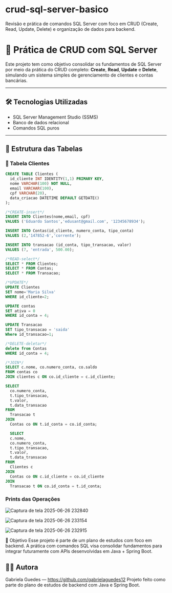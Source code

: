 # crud-sql-server-basico
Revisão e prática de comandos SQL Server com foco em CRUD (Create, Read, Update, Delete) e organização de dados para backend.

# 🧠 Prática de CRUD com SQL Server

Este projeto tem como objetivo consolidar os fundamentos de SQL Server por meio da prática do CRUD completo: **Create**, **Read**, **Update** e **Delete**, simulando um sistema simples de gerenciamento de clientes e contas bancárias.

---

## 🛠️ Tecnologias Utilizadas

- SQL Server Management Studio (SSMS)
- Banco de dados relacional
- Comandos SQL puros

---

## 🧩 Estrutura das Tabelas

### 📄 Tabela Clientes
```sql
CREATE TABLE Clientes (
  id_cliente INT IDENTITY(1,1) PRIMARY KEY,
  nome VARCHAR(100) NOT NULL,
  email VARCHAR(100),
  cpf VARCHAR(20),
  data_criacao DATETIME DEFAULT GETDATE()
);

/*CREATE-insert*/
INSERT INTO Clientes(nome,email, cpf)
VALUES ('Eduardo Santos','edusant@gmail.com', '12345678934');

INSERT INTO Contas(id_cliente, numero_conta, tipo_conta)
VALUES (2,'147852-6','corrente');

INSERT INTO transacao (id_conta, tipo_transacao, valor)
VALUES (7, 'entrada', 500.00);

/*READ-select*/
SELECT * FROM Clientes;
SELECT * FROM Contas;
SELECT * FROM Transacao;

/*UPDATE*/
UPDATE Clientes
SET nome='Maria Silva'
WHERE id_cliente=2;

UPDATE contas
SET ativa = 0
WHERE id_conta = 4;

UPDATE Transacao
SET tipo_transacao = 'saida'
Where id_transacao=1;

/*DELETE-deletar*/
delete from Contas
WHERE id_conta = 4;

/*JOIN*/
SELECT c.nome, co.numero_conta, co.saldo
FROM contas co
JOIN clientes c ON co.id_cliente = c.id_cliente;

SELECT 
  co.numero_conta, 
  t.tipo_transacao, 
  t.valor, 
  t.data_transacao
FROM 
  Transacao t
JOIN 
  Contas co ON t.id_conta = co.id_conta;

  SELECT 
  c.nome, 
  co.numero_conta, 
  t.tipo_transacao, 
  t.valor, 
  t.data_transacao
FROM 
  Clientes c
JOIN 
  Contas co ON c.id_cliente = co.id_cliente
JOIN 
  Transacao t ON co.id_conta = t.id_conta;

```
### Prints das Operações
![Captura de tela 2025-06-26 232840](https://github.com/user-attachments/assets/5471e76f-db2c-49b0-8f31-675ffa7a9af7)

![Captura de tela 2025-06-26 233154](https://github.com/user-attachments/assets/68698c34-c9f5-4937-aa2a-c4f530733b80)

![Captura de tela 2025-06-26 232915](https://github.com/user-attachments/assets/31e9785f-bb22-49ce-9309-5ed5e28cd673)

🎯 Objetivo
Esse projeto é parte de um plano de estudos com foco em backend. A prática com comandos SQL visa consolidar fundamentos para integrar futuramente com APIs desenvolvidas em Java + Spring Boot.

## 👩‍💻 Autora

Gabriela Guedes — https://github.com/gabrielaguedes12
Projeto feito como parte do plano de estudos de backend com Java e Spring Boot.
